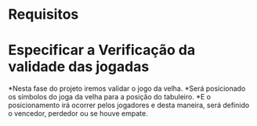 # Requisitos
# Especificar a Verificação da validade das jogadas
*Nesta fase do projeto iremos validar o jogo da velha.
*Será posicionado os símbolos do joga da velha para a posição do tabuleiro. 
*E o posicionamento irá ocorrer pelos jogadores e desta maneira, será definido o vencedor, perdedor ou se houve empate. 
